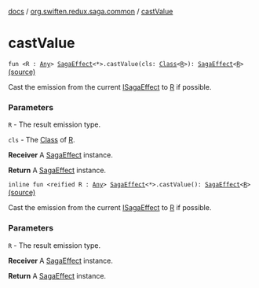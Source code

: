 [docs](../index.md) / [org.swiften.redux.saga.common](index.md) / [castValue](./cast-value.md)

# castValue

`fun <R : `[`Any`](https://kotlinlang.org/api/latest/jvm/stdlib/kotlin/-any/index.html)`> `[`SagaEffect`](-saga-effect/index.md)`<*>.castValue(cls: `[`Class`](http://docs.oracle.com/javase/6/docs/api/java/lang/Class.html)`<`[`R`](cast-value.md#R)`>): `[`SagaEffect`](-saga-effect/index.md)`<`[`R`](cast-value.md#R)`>` [(source)](https://github.com/protoman92/KotlinRedux/tree/master/common/common-saga/src/main/kotlin/org/swiften/redux/saga/common/CommonExtension.kt#L20)

Cast the emission from the current [ISagaEffect](-i-saga-effect.md) to [R](cast-value.md#R) if possible.

### Parameters

`R` - The result emission type.

`cls` - The [Class](http://docs.oracle.com/javase/6/docs/api/java/lang/Class.html) of [R](cast-value.md#R).

**Receiver**
A [SagaEffect](-saga-effect/index.md) instance.

**Return**
A [SagaEffect](-saga-effect/index.md) instance.

`inline fun <reified R : `[`Any`](https://kotlinlang.org/api/latest/jvm/stdlib/kotlin/-any/index.html)`> `[`SagaEffect`](-saga-effect/index.md)`<*>.castValue(): `[`SagaEffect`](-saga-effect/index.md)`<`[`R`](cast-value.md#R)`>` [(source)](https://github.com/protoman92/KotlinRedux/tree/master/common/common-saga/src/main/kotlin/org/swiften/redux/saga/common/CommonExtension.kt#L30)

Cast the emission from the current [ISagaEffect](-i-saga-effect.md) to [R](cast-value.md#R) if possible.

### Parameters

`R` - The result emission type.

**Receiver**
A [SagaEffect](-saga-effect/index.md) instance.

**Return**
A [SagaEffect](-saga-effect/index.md) instance.

